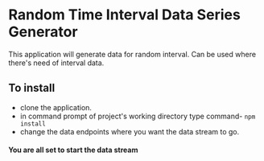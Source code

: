 # Random Time Interval Data Series Generator
This application will generate data for random interval. Can be used where there's need of interval data.
## To install 
- clone the application.
- in command prompt of project's working directory type command-  `npm install`
- change the data endpoints where you want the data stream to go.

#### You are all set to start the data stream
